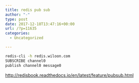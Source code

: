 ```yaml
---
title: redis pub sub
author: "-"
type: post
date: 2017-12-18T13:47:16+00:00
url: /?p=11635
categories:
  - Uncategorized

---
```

```bash
redis-cli -h redis.wiloon.com
SUBSCRIBE channel0
publish channel0 message0
```

http://redisbook.readthedocs.io/en/latest/feature/pubsub.html